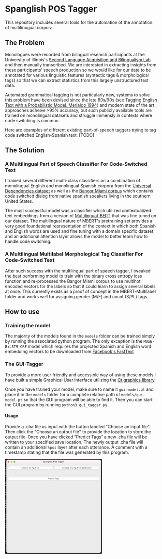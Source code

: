 # Spanglish POS Tagger

This repository includes several tools for the automation of the annotation of multilinugual corpora.

## The Problem

Monologues were recorded from bilingual research participants at the University of Illinois's [Second Language Acquisition and Bilingualism Lab](https://publish.illinois.edu/uiuc-slab/) and then manually transcribed. We are interested in extracting insights from these participants' speech production so we would like for our data to be annotated for various linguistic features (syntactic tags & morphological tags) so that we can extract statistics from this largely unstructured text data.

Automated grammatical tagging is not particularly new, systems to solve this problem have been devised since the late 80s/90s (see [Tagging English Text with a Probabilistic
Model, Merialdo 1994](https://aclanthology.org/J94-2001.pdf)) and modern state of the art approaches acheive >95% accuracy, but such publicly available tools are trained on monolingual datasets and struggle immensly in contexts where code switching is common.

Here are examples of different existing part-of-speech taggers trying to tag code switched English-Spanish text: [TODO]

## The Solution

### A Multilingual Part of Speech Classifier For Code-Switched Text

I trained several different multi-class classifiers on a combination of monolingual English and monolingual Spanish corpora from the [Universal Dependencies dataset](https://universaldependencies.org/) as well as the [Bangor Miami corpus](http://bangortalk.org.uk/speakers.php?c=miami) which contains code switched dialog from native spanish speakers living in the southern United States.

The most successful model was a classifier which utilized contextualized text embeddings from a version of [Multilingual-BERT](https://github.com/google-research/bert/blob/master/multilingual.md) that was fine tuned on our dataset. The multilingual nature of MBERT's pretraining set provides a very good foundational representation of the context in which both Spanish and English words are used and fine tuning with a domain specific dataset and an additional attention layer allows the model to better learn how to handle code switching.

### A Multilingual Multilabel Morphological Tag Classifier For Code-Switched Text

After such success with the multilingual part of speech tagger, I tweaked the best performing model to train with the binary cross entropy loss function and re-processed the Bangor Miami corpus to use multihot encoded vectors for the labels so that it could learn to assign several labels at once. This currently exists as a proof of concept in the MBERT-Multilabel folder and works well for assigning gender (M/F) and count (S/PL) tags.

## How to use

### Training the model

The majority of the models found in the `models` folder can be trained simply by running the associated python program.
The only exception is the `MUSE-BiLSTM-CRF` model which requires the projected Spanish and English word embedding vectors to be downloaded from [Facebook's FastText](https://github.com/facebookresearch/fastText)

### The GUI-Tagger

To provide a more user friendly and accessible way of using these models I have built a simple Graphical User Interface utilizing the [Qt graphics library](https://www.qt.io/qt-for-python).

Once you have trained your model, make sure to name it `gui-model.pt` and place it in the `models` folder for a complete relative path of `models/gui-model.pt` so that the GUI program will be able to find it. Then you can start the GUI program by running `python3 gui_tagger.py`.

#### Usage

Provide a .cha file as input with the button labeled "Choose an input file". Then click the "Choose an output file" to provide the location to store the output file. Once you have clicked "Predict Tags" a new .cha file will be written to your specified save location. The newly output .cha file will contain an additional `%pos` layer after each utterance. A comment with a timestamp stating that the file was generated by this program.

![GUI Tagger screenshot](gui_tagger.png)